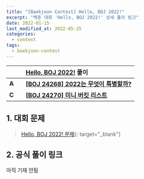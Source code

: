 ```yaml
---
title: "[Baekjoon Contest] Hello, BOJ 2022!"
excerpt: "백준 대회 'Hello, BOJ 2022!' 상세 풀이 링크"
date: 2022-01-15
last_modified_at: 2022-05-25
categories:
  - contest
tags:
  - baekjoon-contest
---
```


|||[Hello, BOJ 2022!](https://burningfalls.github.io/contest/hello2022-baekjoon-contest) 풀이|
|:---:|:---:|:---|
|**A**||**[[BOJ 24268] 2022는 무엇이 특별할까?](https://burningfalls.github.io/algorithm/boj-24268/)**|
|**C**||**[[BOJ 24270] 미니 버킷 리스트](https://burningfalls.github.io/algorithm/boj-24270/)**|

## 1. 대회 문제

> [Hello, BOJ 2022! 문제](https://www.acmicpc.net/category/detail/2983){: target="_blank"}

## 2. 공식 풀이 링크

아직 기재 안됨